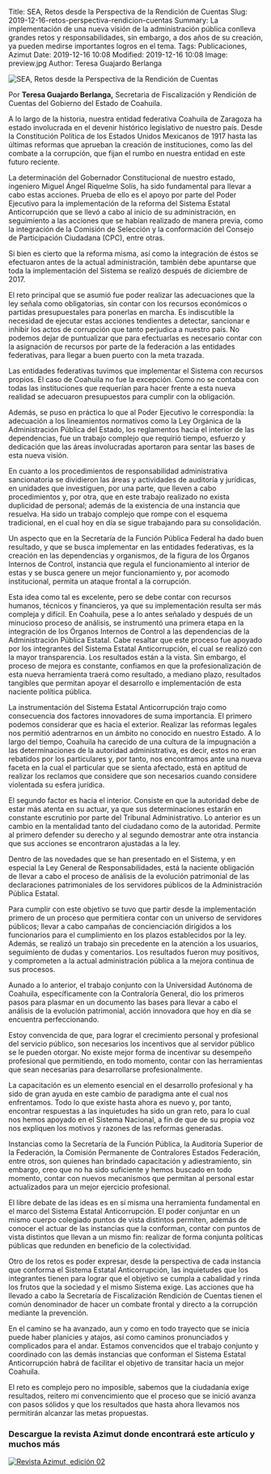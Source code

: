 Title: SEA, Retos desde la Perspectiva de la Rendición de Cuentas
Slug: 2019-12-16-retos-perspectiva-rendicion-cuentas
Summary: La implementación de una nueva visión de la administración pública conlleva grandes retos y responsabilidades, sin embargo, a dos años de su creación, ya pueden medirse importantes logros en el tema.
Tags: Publicaciones, Azimut
Date: 2019-12-16 10:08
Modified: 2019-12-16 10:08
Image: preview.jpg
Author: Teresa Guajardo Berlanga


<img class="img-fluid" src="imagen.jpg" alt="SEA, Retos desde la Perspectiva de la Rendición de Cuentas">

Por **Teresa Guajardo Berlanga,** Secretaria de Fiscalización y Rendición de Cuentas del Gobierno del Estado de Coahuila.

A lo largo de la historia, nuestra entidad federativa Coahuila de Zaragoza ha estado involucrada en el devenir histórico legislativo de nuestro país. Desde la Constitución Política de los Estados Unidos Mexicanos de 1917 hasta las últimas reformas que aprueban la creación de instituciones, como las del combate a la corrupción, que fijan el rumbo en nuestra entidad en este futuro reciente.

La determinación del Gobernador Constitucional de nuestro estado, ingeniero Miguel Ángel Riquelme Solís, ha sido fundamental para llevar a cabo estas acciones. Prueba de ello es el apoyo por parte del Poder Ejecutivo para la implementación de la reforma del Sistema Estatal Anticorrupción que se llevó a cabo al inicio de su administración, en seguimiento a las acciones que se habían realizado de manera previa, como la integración de la Comisión de Selección y la conformación del Consejo de Participación Ciudadana (CPC), entre otras.

Si bien es cierto que la reforma misma, así como la integración de éstos se efectuaron antes de la actual administración, también debe apuntarse que toda la implementación del Sistema se realizó después de diciembre de 2017.

El reto principal que se asumió fue poder realizar las adecuaciones que la ley señala como obligatorias, sin contar con los recursos económicos o partidas presupuestales para ponerlas en marcha. Es indiscutible la necesidad de ejecutar estas acciones tendientes a detectar, sancionar e inhibir los actos de corrupción que tanto perjudica a nuestro país. No podemos dejar de puntualizar que para efectuarlas es necesario contar con la asignación de recursos por parte de la federación a las entidades federativas, para llegar a buen puerto con la meta trazada.

Las entidades federativas tuvimos que implementar el Sistema con recursos propios. El caso de Coahuila no fue la excepción. Como no se contaba con todas las instituciones que requerían para hacer frente a esta nueva realidad se adecuaron presupuestos para cumplir con la obligación.

Además, se puso en práctica lo que al Poder Ejecutivo le correspondía: la adecuación a los lineamientos normativos como la Ley Orgánica de la Administración Pública del Estado, los reglamentos hacia el interior de las dependencias, fue un trabajo complejo que requirió tiempo, esfuerzo y dedicación que las áreas involucradas aportaron para sentar las bases de esta nueva visión.

En cuanto a los procedimientos de responsabilidad administrativa sancionatoria se dividieron las áreas y actividades de auditoría y jurídicas, en unidades que investiguen, por una parte, que lleven a cabo procedimientos y, por otra, que en este trabajo realizado no exista duplicidad de personal; además de la existencia de una instancia que resuelva. Ha sido un trabajo complejo que rompe con el esquema tradicional, en el cual hoy en día se sigue trabajando para su consolidación.

Un aspecto que en la Secretaría de la Función Pública Federal ha dado buen resultado, y que se busca implementar en las entidades federativas, es la creación en las dependencias y organismos, de la figura de los Órganos Internos de Control, instancia que regula el funcionamiento al interior de estas y se busca genere un mejor funcionamiento y, por acomodo institucional, permita un ataque frontal a la corrupción.

Esta idea como tal es excelente, pero se debe contar con recursos humanos, técnicos y financieros, ya que su implementación resulta ser más compleja y difícil. En Coahuila, pese a lo antes señalado y después de un minucioso proceso de análisis, se instrumentó una primera etapa en la integración de los Órganos Internos de Control a las dependencias de la Administración Pública Estatal. Cabe resaltar que este proceso fue apoyado por los integrantes del Sistema Estatal Anticorrupción, el cual se realizó con la mayor transparencia. Los resultados están a la vista. Sin embargo, el proceso de mejora es constante, confiamos en que la profesionalización de esta nueva herramienta traerá como resultado, a mediano plazo, resultados tangibles que permitan apoyar el desarrollo e implementación de esta naciente política pública.

La instrumentación del Sistema Estatal Anticorrupción trajo como consecuencia dos factores innovadores de suma importancia. El primero podemos considerar que es hacia el exterior. Realizar las reformas legales nos permitió adentrarnos en un ámbito no conocido en nuestro Estado. A lo largo del tiempo, Coahuila ha carecido de una cultura de la impugnación a las determinaciones de la autoridad administrativa, es decir, estos no eran rebatidos por los particulares y, por tanto, nos encontramos ante una nueva faceta en la cual el particular que se sienta afectado, está en aptitud de realizar los reclamos que considere que son necesarios cuando considere violentada su esfera jurídica.

El segundo factor es hacia el interior. Consiste en que la autoridad debe de estar más atenta en su actuar, ya que sus determinaciones estarán en constante escrutinio por parte del Tribunal Administrativo. Lo anterior es un cambio en la mentalidad tanto del ciudadano como de la autoridad. Permite al primero defender su derecho y al segundo demostrar ante otra instancia que sus acciones se encontraron ajustadas a la ley.

Dentro de las novedades que se han presentado en el Sistema, y en especial la Ley General de Responsabilidades, está la naciente obligación de llevar a cabo el proceso de análisis de la evolución patrimonial de las declaraciones patrimoniales de los servidores públicos de la Administración Pública Estatal.

Para cumplir con este objetivo se tuvo que partir desde la implementación primero de un proceso que permitiera contar con un universo de servidores públicos; llevar a cabo campañas de concienciación dirigidos a los funcionarios para el cumplimiento en los plazos establecidos por la ley. Además, se realizó un trabajo sin precedente en la atención a los usuarios, seguimiento de dudas y comentarios. Los resultados fueron muy positivos, y comprometen a la actual administración pública a la mejora continua de sus procesos.

Aunado a lo anterior, el trabajo conjunto con la Universidad Autónoma de Coahuila, específicamente con la Contraloría General, dio los primeros pasos para plasmar en un documento las bases para llevar a cabo el análisis de la evolución patrimonial, acción innovadora que hoy en día se encuentra perfeccionando.

Estoy convencida de que, para lograr el crecimiento personal y profesional del servicio público, son necesarios los incentivos que al servidor público se le pueden otorgar. No existe mejor forma de incentivar su desempeño profesional que permitiendo, en todo momento, contar con las herramientas que sean necesarias para desarrollarse profesionalmente.

La capacitación es un elemento esencial en el desarrollo profesional y ha sido de gran ayuda en este cambio de paradigma ante el cual nos enfrentamos. Todo lo que existe hasta ahora es nuevo y, por tanto, encontrar respuestas a las inquietudes ha sido un gran reto, para lo cual nos hemos apoyado en el Sistema Nacional, a fin de que de su propia voz nos expliquen los motivos y razones de las reformas generadas.

Instancias como la Secretaría de la Función Pública, la Auditoría Superior de la Federación, la Comisión Permanente de Contralores Estados Federación, entre otros, son quienes han brindado capacitación y adiestramiento, sin embargo, creo que no ha sido suficiente y hemos buscado en todo momento, contar con nuevos mecanismos que permitan al personal estar actualizados para un mejor ejercicio profesional.

El libre debate de las ideas es en sí misma una herramienta fundamental en el marco del Sistema Estatal Anticorrupción. El poder conjuntar en un mismo cuerpo colegiado puntos de vista distintos permiten, además de conocer el actuar de las instancias que la conforman, contar con puntos de vista distintos que llevan a un mismo fin: realizar de forma conjunta políticas públicas que redunden en beneficio de la colectividad.

Otro de los retos es poder expresar, desde la perspectiva de cada instancia que conforma el Sistema Estatal Anticorrupción, las inquietudes que los integrantes tienen para lograr que el objetivo se cumpla a cabalidad y rinda los frutos que la sociedad y el mismo Sistema exige. Las acciones que ha llevado a cabo la Secretaría de Fiscalización Rendición de Cuentas tienen el común denominador de hacer un combate frontal y directo a la corrupción mediante la prevención.

En el camino se ha avanzado, aun y como en todo trayecto que se inicia puede haber planicies y atajos, así como caminos pronunciados y complicados para el andar. Estamos convencidos que el trabajo conjunto y coordinado con las demás instancias que conforman el Sistema Estatal Anticorrupción habrá de facilitar el objetivo de transitar hacia un mejor Coahuila.

El reto es complejo pero no imposible, sabemos que la ciudadanía exige resultados, reitero mi convencimiento que el proceso que se inició avanza con pasos sólidos y que los resultados que hasta ahora llevamos nos permitirán alcanzar las metas propuestas.

### Descargue la revista Azimut donde encontrará este artículo y muchos más

<a href="../../secretaria-ejecutiva/publicaciones/azimut-2019-09/"><img class="img-fluid" src="../../secretaria-ejecutiva/publicaciones/azimut-2019-09/banner.jpg" alt="Revista Azimut, edición 02"></a>
